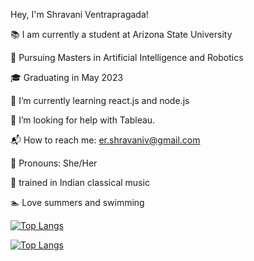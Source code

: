 Hey, I'm Shravani Ventrapragada! 

:books: I am currently a student at Arizona State University

:school_satchel: Pursuing Masters in Artificial Intelligence and Robotics

:mortar_board: Graduating in May 2023

🌱 I’m currently learning react.js and node.js

:hatching_chick: I’m looking for help with Tableau.

:mailbox_with_mail: How to reach me: er.shravaniv@gmail.com

:woman: Pronouns: She/Her

:musical_score: trained in Indian classical music

:swimmer: Love summers and swimming

[![Top Langs](https://github-readme-stats.vercel.app/api/top-langs/?username=ssventra)](https://github.com/anuraghazra/github-readme-stats)  

[![Top Langs](https://github-readme-stats.vercel.app/api/top-langs/?username=ssventra&layout=compact&theme=vision-friendly-dark)](https://github.com/anuraghazra/github-readme-stats)

